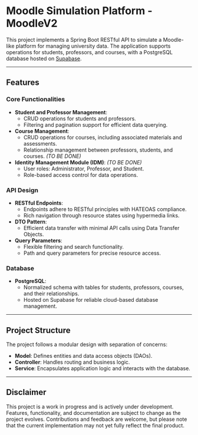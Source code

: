 
# Moodle Simulation Platform - MoodleV2

This project implements a Spring Boot RESTful API to simulate a Moodle-like platform for managing university data. The application supports operations for students, professors, and courses, with a PostgreSQL database hosted on [Supabase](https://supabase.com).

---

## Features

### Core Functionalities
- **Student and Professor Management**:
  - CRUD operations for students and professors.
  - Filtering and pagination support for efficient data querying.
- **Course Management**:
  - CRUD operations for courses, including associated materials and assessments.
  - Relationship management between professors, students, and courses. *(TO BE DONE)*
- **Identity Management Module (IDM)**:
*(TO BE DONE)*
  - User roles: Administrator, Professor, and Student.
  - Role-based access control for data operations.

### API Design
- **RESTful Endpoints**:
  - Endpoints adhere to RESTful principles with HATEOAS compliance.
  - Rich navigation through resource states using hypermedia links.
- **DTO Pattern**:
  - Efficient data transfer with minimal API calls using Data Transfer Objects.
- **Query Parameters**:
  - Flexible filtering and search functionality.
  - Path and query parameters for precise resource access.

### Database
- **PostgreSQL**:
  - Normalized schema with tables for students, professors, courses, and their relationships.
  - Hosted on Supabase for reliable cloud-based database management.

---

## Project Structure

The project follows a modular design with separation of concerns:

- **Model**: Defines entities and data access objects (DAOs).
- **Controller**: Handles routing and business logic.
- **Service**: Encapsulates application logic and interacts with the database.

---

## Disclaimer

This project is a work in progress and is actively under development. Features, functionality, and documentation are subject to change as the project evolves. Contributions and feedback are welcome, but please note that the current implementation may not yet fully reflect the final product.

